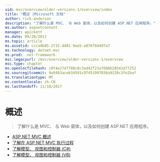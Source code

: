 ```yaml
---
uid: mvc/overview/older-versions-1/overview/index
title: "概述 |Microsoft 文档"
author: rick-anderson
description: "了解什么是 MVC、 与 Web 窗体，以及如何创建 ASP.NET 应用程序。"
ms.author: aspnetcontent
manager: wpickett
ms.date: 09/28/2011
ms.topic: article
ms.assetid: ccca4b85-2f32-4d81-9ae5-a876f84497a7
ms.technology: dotnet-mvc
ms.prod: .net-framework
msc.legacyurl: /mvc/overview/older-versions-1/overview
msc.type: chapter
ms.openlocfilehash: c0f4e2747708c0c3ad42f21af680b28541d77252
ms.sourcegitcommit: 9a9483aceb34591c97451997036a9120c3fe2baf
ms.translationtype: MT
ms.contentlocale: zh-CN
ms.lasthandoff: 11/10/2017
---
```

<a name="overview"></a>概述
====================
> 了解什么是 MVC、 与 Web 窗体，以及如何创建 ASP.NET 应用程序。


- [ASP.NET MVC 概述](asp-net-mvc-overview.md)
- [了解在 ASP.NET MVC 执行过程](understanding-the-asp-net-mvc-execution-process.md)
- [了解模型、 视图和控制器 (C#)](understanding-models-views-and-controllers-cs.md)
- [了解模型、 视图和控制器 (VB)](understanding-models-views-and-controllers-vb.md)
